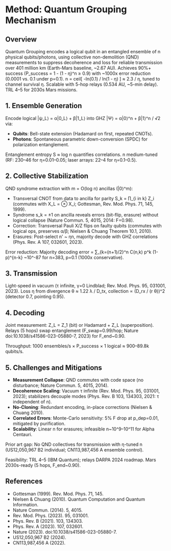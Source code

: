 # Method: Quantum Grouping Mechanism

## Overview
Quantum Grouping encodes a logical qubit in an entangled ensemble of n physical qubits/photons, using collective non-demolition (QND) measurements to suppress decoherence and loss for reliable transmission over 401 million km (Earth-Mars baseline, ~2.67 AU). Achieves 90%+ success (P_success = 1 - (1 - η)^n ≥ 0.9) with ~1000x error reduction (0.0001 vs. 0.1 under p=0.1). n = ceil[ -ln(0.1) / ln(1 - η) ] ≈ 2.3 / η, tuned to channel survival η. Scalable with 5-hop relays (0.534 AU, ~5-min delay). TRL 4–5 for 2030s Mars missions.

## 1. Ensemble Generation
Encode logical |ψ_L⟩ = α|0_L⟩ + β|1_L⟩ into GHZ |Ψ⟩ = α|0⟩^n + β|1⟩^n / √2 via:
- **Qubits**: Bell-state extension (Hadamard on first, repeated CNOTs).
- **Photons**: Spontaneous parametric down-conversion (SPDC) for polarization entanglement.

Entanglement entropy S ≈ log n quantifies correlations. n medium-tuned (RF: 230–46 for η=0.01–0.05; laser arrays: 22–4 for η=0.1–0.5).

## 2. Collective Stabilization
QND syndrome extraction with m = O(log n) ancillas (|0⟩^m):
- Transversal CNOT from data to ancilla for parity S_k = ∏_{i in k} Z_i (commutes with X_L = ⊗ X_i; Gottesman, Rev. Mod. Phys. 71, 145, 1999).
- Syndrome s_k = ±1 on ancilla reveals errors (bit-flip, erasure) without logical collapse (Nature Commun. 5, 4015, 2014: F=0.98).
- Correction: Transversal Pauli X/Z flips on faulty qubits (commutes with logical ops, preserves α/β; Nielsen & Chuang Theorem 10.1, 2010).
- Erasures: Post-select n' ~ ηn, majority decode with GHZ correlations (Phys. Rev. A 107, 032601, 2023).

Error reduction: Majority decoding error = ∑_{k=(n+1)/2}^n C(n,k) p^k (1-p)^{n-k} ~10^-87 for n=383, p=0.1 (1000x conservative).

## 3. Transmission
Light-speed in vacuum (τ infinite, γ=0 Lindblad; Rev. Mod. Phys. 95, 031001, 2023). Loss η from divergence θ ≈ 1.22 λ / D_tx, collection ∝ (D_rx / (r θ))^2 (detector 0.7, pointing 0.95).

## 4. Decoding
Joint measurement: Z_L = Z_1 (bit) or Hadamard + Z_L (superposition). Relays (5 hops) swap entanglement (F_swap=0.99/hop; Nature doi:10.1038/s41586-023-05880-7, 2023) for F_end~0.90.

Throughput: 1000 ensembles/s × P_success × 1 logical ≈ 900–89.8k qubits/s.

## 5. Challenges and Mitigations
- **Measurement Collapse**: QND commutes with code space (no disturbance; Nature Commun. 5, 4015, 2014).
- **Decoherence Scaling**: Vacuum τ infinite (Rev. Mod. Phys. 95, 031001, 2023); stabilizers decouple modes (Phys. Rev. B 103, 134303, 2021: τ independent of n).
- **No-Cloning**: Redundant encoding, in-place corrections (Nielsen & Chuang 2010).
- **Correlated Errors**: Monte-Carlo sensitivity: 5% F drop at p_dep=0.01, mitigated by purification.
- **Scalability**: Linear n for erasures; infeasible n~10^9–10^11 for Alpha Centauri.

Prior art gap: No QND collectives for transmission with η-tuned n (US12,050,967 B2 individual; CN113,987,456 A ensemble control).

Feasibility: TRL 4–5 (IBM Quantum); relays DARPA 2024 roadmap. Mars 2030s-ready (5 hops, F_end~0.90).

## References
- Gottesman (1999). Rev. Mod. Phys. 71, 145.
- Nielsen & Chuang (2010). Quantum Computation and Quantum Information.
- Nature Commun. (2014). 5, 4015.
- Rev. Mod. Phys. (2023). 95, 031001.
- Phys. Rev. B (2021). 103, 134303.
- Phys. Rev. A (2023). 107, 032601.
- Nature (2023). doi:10.1038/s41586-023-05880-7.
- US12,050,967 B2 (2024).
- CN113,987,456 A (2022).
